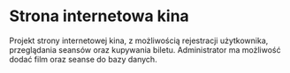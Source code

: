 # Strona internetowa kina
Projekt strony internetowej kina, z możliwością rejestracji użytkownika, przeglądania seansów oraz kupywania biletu. Administrator ma możliwość dodać film oraz seanse do bazy danych.
